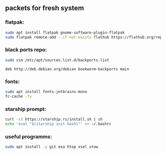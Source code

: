 ## packets for fresh system
### flatpak:
```bash
sudo apt install flatpak gnome-software-plugin-flatpak
sudo flatpak remote-add --if-not-exists flathub https://flathub.org/repo/flathub.flatpakrepo
```
### black ports repo:
```bash
sudo vim /etc/apt/sources.list.d/backports.list
```
```
deb http://deb.debian.org/debian bookworm-backports main
```
### fonts:
```bash
sudo apt install fonts-jetbrains-mono
fc-cache -fv
```
### starship prompt:
```bash
curl -sS https://starship.rs/install.sh | sh
echo 'eval "$(starship init bash)"' >> ~/.bashrc
```
### useful programms:
```bash
sudo apt install -y git exa htop xsel stow
```